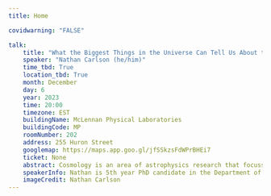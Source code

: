 ```yaml
---
title: Home

covidwarning: "FALSE"

talk:
    title: "What the Biggest Things in the Universe Can Tell Us About the Oldest and Smallest Things"
    speaker: "Nathan Carlson (he/him)"
    time_tbd: True
    location_tbd: True
    month: December
    day: 6
    year: 2023
    time: 20:00
    timezone: EST
    buildingName: McLennan Physical Laboratories
    buildingCode: MP
    roomNumber: 202
    address: 255 Huron Street
    googlemap: https://maps.app.goo.gl/jfSSkzsFdWPrBHEi7
    ticket: None
    abstract: Cosmology is an area of astrophysics research that focusses on the formation and evolution of every structure in the universe. This covers an enormous range of scales from microscopic quantum fluctuations in the early universe to the stars which those fluctuations formed to galaxies of millions or trillions of stars to the interconnected spider web-like network of galaxies and galaxy clusters that stretches across the observable universe in what we call the Cosmic Web. To understand all of these structures, we need to study the entire history of the universe from its origin nearly 14 billion years ago to today. In this sense, cosmology really is like the theory of everything for astrophysics. In my research, I connect all of these scales, using simulations of the largest structures in the universe, the Cosmic Web, to study inflation, an exotic period very early in the universe during which tiny quantum fluctuations lay the seeds for the stars and galaxies that fill our universe today.
    speakerInfo: Nathan is 5th year PhD candidate in the Department of Physics and at the Canadian Institute for Theoretical Astrophysics at the University of Toronto.  His research focusses on simulating the distribution of energy in the early Universe to model the evolution of large scale structure (the clumping together of galaxies over cosmic time) in order to better understand the epoch of inflation (a period of time when the very early Universe expanded very, very rapidly).  Nathan was born and raised in Ottawa, completing his BSc in Physics at UOttawa before coming to UofT to start his PhD.  In his free time, Nathan is very outdoorsy, and likes to do things outside, like hiking and canoeing.  In fact, Nathan has seen at least four different species of wild deer.
    imageCredit: Nathan Carlson
---
```


